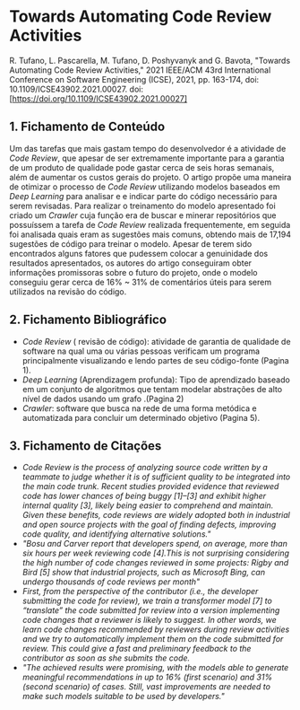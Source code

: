 # Towards Automating Code Review Activities

R. Tufano, L. Pascarella, M. Tufano, D. Poshyvanyk and G. Bavota, "Towards Automating Code Review Activities," 2021 IEEE/ACM 43rd International Conference on Software Engineering (ICSE), 2021, pp. 163-174, doi: 10.1109/ICSE43902.2021.00027. doi: [https://doi.org/10.1109/ICSE43902.2021.00027]

## 1. Fichamento de Conteúdo

Um das tarefas que mais gastam tempo do desenvolvedor é a atividade de _Code Review_, que apesar de ser extremamente importante para a garantia de um produto de qualidade pode gastar cerca de seis horas semanais, além de aumentar os custos gerais do projeto. O artigo propõe uma maneira de otimizar o processo de _Code Review_ utilizando modelos baseados em _Deep Learning_ para analisar e e indicar parte do código necessário para serem revisadas. Para realizar o treinamento do modelo apresentado foi criado um _Crawler_ cuja função era de buscar e minerar repositórios que possuíssem a tarefa de _Code Review_ realizada frequentemente, em seguida foi analisada quais eram as sugestões mais comuns, obtendo mais de 17,194 sugestões de código para treinar o modelo. Apesar de terem sido encontrados alguns fatores que pudessem colocar a genuinidade dos resultados apresentados, os autores do artigo conseguiram obter informações promissoras sobre o futuro do projeto, onde o modelo conseguiu gerar cerca de 16% ~ 31% de comentários úteis para serem utilizados na revisão do código.

## 2. Fichamento Bibliográfico

- _Code Review_ ( revisão de código): atividade de garantia de qualidade de software na qual uma ou várias pessoas verificam um programa principalmente visualizando e lendo partes de seu código-fonte (Pagina 1).
- _Deep Learning_ (Aprendizagem profunda): Tipo de aprendizado baseado em um conjunto de algoritmos que tentam modelar abstrações de alto nível de dados usando um grafo .(Pagina 2)
- _Crawler_: software que busca na rede de uma forma metódica e automatizada para concluir um determinado objetivo (Pagina 5).

## 3. Fichamento de Citações

- _Code Review is the process of analyzing source code written by a teammate to judge whether it is of sufficient quality to be integrated into the main code trunk. Recent studies provided evidence that reviewed code has lower chances of being buggy [1]–[3] and exhibit higher internal quality [3], likely being easier to comprehend and maintain. Given these benefits, code reviews are widely adopted both in industrial and open source projects with the goal of finding defects, improving code quality, and identifying alternative solutions."_
- _"Bosu and Carver report that developers spend, on average, more than six hours per week reviewing code [4].This is not surprising considering the high number of code changes reviewed in some projects: Rigby and Bird [5] show that industrial projects, such as Microsoft Bing, can undergo thousands of code reviews per month"_
- _First, from the perspective of the contributor (i.e., the developer submitting the code for review), we train a transformer model [7] to “translate” the code submitted for review into a version implementing code changes that a reviewer is likely to suggest. In other words, we learn code changes recommended by reviewers during review activities and we try to automatically implement them on the code submitted for review. This could give a fast and preliminary feedback to the contributor as soon as she submits the code._
- _"The achieved results were promising, with the models able to generate meaningful recommendations in up to 16% (first scenario) and 31% (second scenario) of cases. Still, vast improvements are needed to make such models suitable to be used by developers."_
